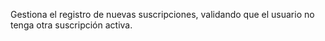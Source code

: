 Gestiona el registro de nuevas suscripciones, validando que el usuario no tenga otra suscripción activa.

